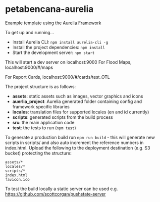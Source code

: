 # petabencana-aurelia

Example template using the [Aurelia Framework](http://aurelia.io/)

To get up and running...

- Install Aurelia CLI: `npm install aurelia-cli -g`
- Install the project dependencies: `npm install`
- Start the development server: `npm start`

This will start a dev server on localhost:9000
For Flood Maps,
localhost:9000/#/maps

For Report Cards,
localhost:9000/#/cards/test_OTL

The project structure is as follows:

- **assets**: static assets such as images, vector graphics and icons
- **auerlia_project**: Aurelia generated folder containing config and framework specific libraries
- **locales**: translation files for supported locales (en and id currently)
- **scripts**: generated scripts from the build process
- **src**: the main application code
- **test**: the tests to run (`npm test`)

To generate a production build run `npm run build` - this will generate new scripts in scripts/ and also auto increment the reference numbers in index.html.  Upload the following to the deployment destination (e.g. S3 bucket) protecting the structure:

```
assets/*
locales/*
scripts/*
index.html
favicon.ico
```

To test the build locally a static server can be used e.g. https://github.com/scottcorgan/pushstate-server
